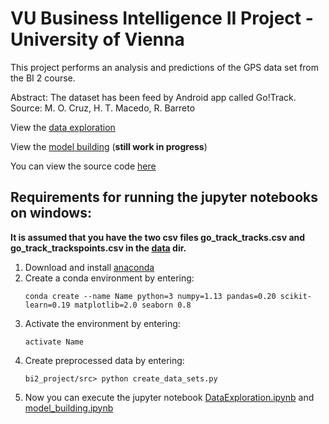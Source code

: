 # VU Business Intelligence II Project - University of Vienna

This project performs an analysis and predictions of the GPS data set from the BI 2 course.

Abstract: The dataset has been feed by Android app called Go!Track.
Source:
M. O. Cruz, H. T. Macedo, R. Barreto

View the [data exploration](src/DataExploration.ipynb)

View the [model building](src/model_building.ipynb) (**still work in progress**)

You can view the source code [here](src)

## Requirements for running the jupyter notebooks on windows:

**It is assumed that you have the two csv files go_track_tracks.csv and go_track_trackspoints.csv
in the [data](data) dir.**

1. Download and install [anaconda](https://www.anaconda.com/download/)
2. Create a conda environment by entering:
   ```
   conda create --name Name python=3 numpy=1.13 pandas=0.20 scikit-learn=0.19 matplotlib=2.0 seaborn 0.8
   ```
3. Activate the environment by entering:
   ```
   activate Name
   ```
4. Create preprocessed data by entering:
   ```
   bi2_project/src> python create_data_sets.py
   ```
5. Now you can execute the jupyter notebook [DataExploration.ipynb](src/DataExploration.ipynb) and [model_building.ipynb](src/model_building.ipynb)
